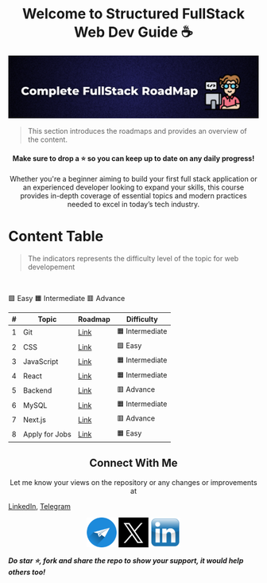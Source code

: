 <h1 align="center">
    Welcome to Structured FullStack Web Dev Guide ☕
</h1>

<p align="center">
  <a name="logo">
    <img src="https://github.com/Developer-RONNIE/Full-stack-dev-Roadmap/blob/main/assets/Copy%20of%20Leetcode%20Banner%20.png" alt="Fullstack Guide" width="750">
  </a>
</p>

> This section introduces the roadmaps and provides an overview of the content.

<h4 align="center">Make sure to drop a ⭐ so you can keep up to date on any daily progress!</h4>

<p align="center">
    Whether you're a beginner aiming to build your first full stack application or an experienced developer looking to expand your skills, this course provides in-depth coverage of essential topics and modern practices needed to excel in today’s tech industry.
</p>




# Content Table 

> The indicators represents the difficulty level of the topic for web developement 
<br>

:green_square: Easy 
:orange_square: Intermediate 
:red_square: Advance


|  #  |      Topic       |   Roadmap   |    Difficulty |                  
|-----|------------------|-------------|---------------|
|1|Git| [Link](https://github.com/Developer-RONNIE/Full-stack-dev-Roadmap/blob/main/01.git/Git_Roadmap.md)|:orange_square: Intermediate|
|2|CSS|[Link]()|:green_square: Easy | 
|3|JavaScript|[Link]()|:orange_square: Intermediate | 
|4|React|[Link]()|:orange_square: Intermediate | 
|5|Backend|[Link]()|:red_square: Advance | 
|6|MySQL|[Link]()|:orange_square: Intermediate | 
|7|Next.js|[Link]()|:red_square: Advance | 
|8|Apply for Jobs|[Link]()|:orange_square: Easy| 





<h2 align="center">
    Connect With Me 
</h2>

<p align = "center">Let me know your views on the repository or any changes or improvements at </p>

[LinkedIn](https://www.linkedin.com/in/alapan-banerjee/), [Telegram](https://telegram.me/DeveloperRONNIE)

<p align = "center">
    <a href="https://telegram.me/DeveloperRONNIE" target="_blank"><img src="https://github.com/Developer-RONNIE/complete-leetcode-solutions/blob/main/assets/telegram.png" alt="telegram" width="60"/></a>
    <a href="https://x.com/ronnie002_" target="_blank"><img src="https://github.com/Developer-RONNIE/complete-leetcode-solutions/blob/main/assets/twitter-x-logo.png" alt="X" width="60"/></a>
    <a href="https://www.linkedin.com/in/alapan-banerjee/" target="_blank"><img src="https://github.com/Developer-RONNIE/complete-leetcode-solutions/blob/main/assets/linkedin.png" alt="Linkedin" width="60"/></a>
</p>

***Do star ⭐, fork and share the repo to show your support, it would help others too!***   


